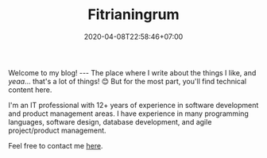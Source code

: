 ﻿---
title: "Fitrianingrum"
description: "— About me and this blog —"
date: 2020-04-08T22:58:46+07:00
---

Welcome to my blog! --- The place where I write about the things I like, and _yeaa_... that's a lot of things! 😊
But for the most part, you'll find technical content here. 

I'm an IT professional with 12+ years of experience in software development and product management areas. 
I have experience in many programming languages, software design, database development, and agile project/product management.

Feel free to contact me <a href="/contact">[here](/contact).